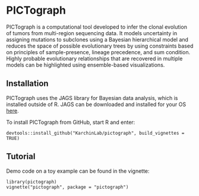 # PICTograph

PICTograph is a computational tool developed to infer the clonal evolution of tumors from multi-region sequencing data. It models uncertainty in assigning mutations to subclones using a Bayesian hierarchical model and reduces the space of possible evolutionary trees by using constraints based on principles of sample-presence, lineage precedence, and sum condition. Highly probable evolutionary relationships that are recovered in multiple models can be highlighted using ensemble-based visualizations.

## Installation

PICTograph uses the JAGS library for Bayesian data analysis, which is installed outside of R. JAGS can be downloaded and installed for your OS [here](https://mcmc-jags.sourceforge.io/).

To install PICTograph from GitHub, start R and enter: 
```
devtools::install_github("KarchinLab/pictograph", build_vignettes = TRUE)
```

## Tutorial

Demo code on a toy example can be found in the vignette: 
```
library(pictograph)
vignette("pictograph", package = "pictograph")
```

